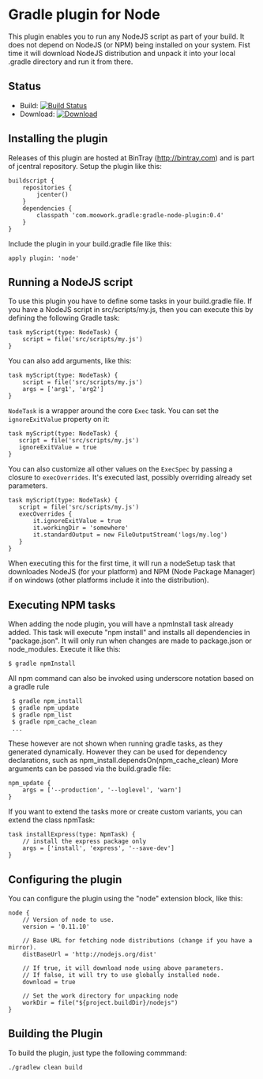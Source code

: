 Gradle plugin for Node
=======================

This plugin enables you to run any NodeJS script as part of your build. It does not depend on NodeJS (or NPM) being installed on
your system. Fist time it will download NodeJS distribution and unpack it into your local .gradle directory and run it from there.

Status
------

* Build: [![Build Status](https://travis-ci.org/srs/gradle-node-plugin.png?branch=master)](https://travis-ci.org/srs/gradle-node-plugin)
* Download: [![Download](https://api.bintray.com/packages/srs/maven/gradle-node-plugin/images/download.png)](https://bintray.com/srs/maven/gradle-node-plugin)

Installing the plugin
---------------------

Releases of this plugin are hosted at BinTray (http://bintray.com) and is part of jcentral repository.
Setup the plugin like this:

	buildscript {
		repositories {
			jcenter()
		}
    	dependencies {
			classpath 'com.moowork.gradle:gradle-node-plugin:0.4'
    	}
	}

Include the plugin in your build.gradle file like this:

    apply plugin: 'node'

Running a NodeJS script
-----------------------

To use this plugin you have to define some tasks in your build.gradle file. If you have a NodeJS script in src/scripts/my.js, then you
can execute this by defining the following Gradle task:

    task myScript(type: NodeTask) {
        script = file('src/scripts/my.js')
    }

You can also add arguments, like this:

    task myScript(type: NodeTask) {
        script = file('src/scripts/my.js')
        args = ['arg1', 'arg2']
    }

`NodeTask` is a wrapper around the core `Exec` task. You can set the `ignoreExitValue` property on it:

    task myScript(type: NodeTask) {
       script = file('src/scripts/my.js')
       ignoreExitValue = true
    }

You can also customize all other values on the `ExecSpec` by passing a closure to `execOverrides`. It's executed last, possibly
overriding already set parameters.

    task myScript(type: NodeTask) {
       script = file('src/scripts/my.js')
       execOverrides {
           it.ignoreExitValue = true
           it.workingDir = 'somewhere'
           it.standardOutput = new FileOutputStream('logs/my.log')
       }
    }

When executing this for the first time, it will run a nodeSetup task that downloades NodeJS (for your platform) and
NPM (Node Package Manager) if on windows (other platforms include it into the distribution).

Executing NPM tasks
-------------------

When adding the node plugin, you will have a npmInstall task already added. This task will execute "npm install" and
installs all dependencies in "package.json". It will only run when changes are made to package.json or node_modules.
 Execute it like this:

    $ gradle npmInstall

All npm command can also be invoked using underscore notation based on a gradle rule

     $ gradle npm_install
     $ gradle npm_update
     $ gradle npm_list
     $ gradle npm_cache_clean
     ...

These however are not shown when running gradle tasks, as they generated dynamically.
However they can be used for dependency declarations, such as npm_install.dependsOn(npm_cache_clean)
More arguments can be passed via the build.gradle file:

    npm_update {
        args = ['--production', '--loglevel', 'warn']
    }

If you want to extend the tasks more or create custom variants, you can extend the class npmTask:

    task installExpress(type: NpmTask) {
        // install the express package only
        args = ['install', 'express', '--save-dev']
    }

Configuring the plugin
----------------------

You can configure the plugin using the "node" extension block, like this:

    node {
        // Version of node to use.
        version = '0.11.10'

        // Base URL for fetching node distributions (change if you have a mirror).
        distBaseUrl = 'http://nodejs.org/dist'

        // If true, it will download node using above parameters.
        // If false, it will try to use globally installed node.
        download = true

        // Set the work directory for unpacking node
        workDir = file("${project.buildDir}/nodejs")
    }

Building the Plugin
-------------------

To build the plugin, just type the following commmand:

    ./gradlew clean build
